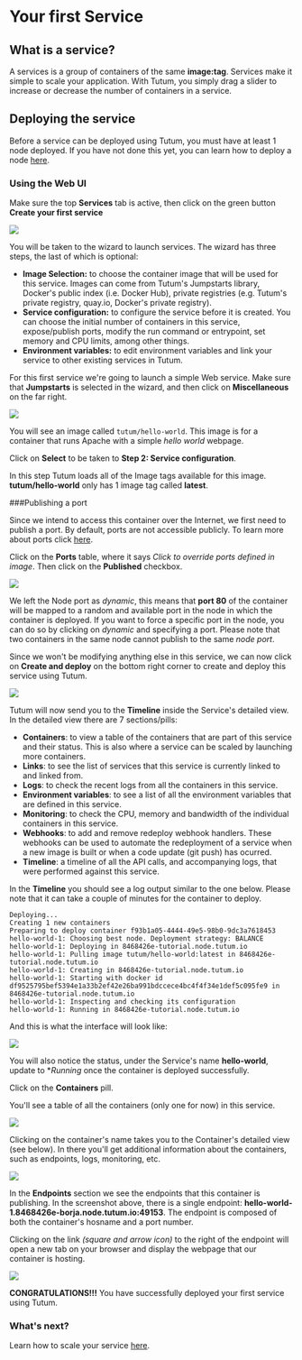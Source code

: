 # Your first Service

## What is a service?

A services is a group of containers of the same **image:tag**. Services make it simple to scale your application. With Tutum, you simply drag a slider to increase or decrease the number of containers in a service. 

## Deploying the service

Before a service can be deployed using Tutum, you must have at least 1 node deployed. If you have not done this yet, you can learn how to deploy a node [here](https://support.tutum.co/support/solutions/articles/5000523221-your-first-node).

### Using the Web UI

Make sure the top **Services** tab is active, then click on the green button **Create your first service**

![](http://s.tutum.co.s3.amazonaws.com/support/images/create-first-service.png)

You will be taken to the wizard to launch services. The wizard has three steps, the last of which is optional:

  - **Image Selection:** to choose the container image that will be used for this service. Images can come from Tutum's Jumpstarts library, Docker's public index (i.e. Docker Hub), private registries (e.g. Tutum's private registry, quay.io, Docker's private registry).
  - **Service configuration:** to configure the service before it is created. You can choose the initial number of containers in this service, expose/publish ports, modify the run command or entrypoint, set memory and CPU limits, among other things.
  - **Environment variables:** to edit environment variables and link your service to other existing services in Tutum.

For this first service we're going to launch a simple Web service. Make sure that **Jumpstarts** is selected in the wizard, and then click on **Miscellaneous** on the far right.

![](http://s.tutum.co.s3.amazonaws.com/support/images/first-service-wizard.png)

You will see an image called `tutum/hello-world`. This image is for a container that runs Apache with a simple *hello world* webpage. 

Click on **Select** to be taken to **Step 2: Service configuration**.

In this step Tutum loads all of the Image tags available for this image. **tutum/hello-world** only has 1 image tag called **latest**.

###Publishing a port

Since we intend to access this container over the Internet, we first need to publish a port. By default, ports are not accessible publicly. To learn more about ports click [here](https://support.tutum.co/support/solutions/articles/5000512333-port).

Click on the **Ports** table, where it says *Click to override ports defined in image*. Then click on the **Published** checkbox. 

![](http://s.tutum.co.s3.amazonaws.com/support/images/first-service-ports.png)

We left the Node port as *dynamic*, this means that **port 80** of the container will be mapped to a random and available port in the node in which the container is deployed. If you want to force a specific port in the node, you can do so by clicking on *dynamic* and specifying a port. Please note that two containers in the same node cannot publish to the same *node port*.

Since we won't be modifying anything else in this service, we can now click on **Create and deploy** on the bottom right corner to create and deploy this service using Tutum.

![](http://s.tutum.co.s3.amazonaws.com/support/images/first-service-create-and-deploy-button.png)

Tutum will now send you to the **Timeline** inside the Service's detailed view. In the detailed view there are 7 sections/pills: 

  - **Containers**: to view a table of the containers that are part of this service and their status. This is also where a service can be scaled by launching more containers. 
  - **Links**: to see the list of services that this service is currently linked to and linked from. 
  - **Logs**: to check the recent logs from all the containers in this service.
  - **Environment variables**: to see a list of all the environment variables that are defined in this service.
  - **Monitoring**: to check the CPU, memory and bandwidth of the individual containers in this service. 
  - **Webhooks**: to add and remove redeploy webhook handlers. These webhooks can be used to automate the redeployment of a service when a new image is built or when a code update (git push) has ocurred. 
  - **Timeline**: a timeline of all the API calls, and accompanying logs, that were performed against this service.
  
In the **Timeline** you should see a log output similar to the one below. Please note that it can take a couple of minutes for the container to deploy.

```
Deploying...
Creating 1 new containers
Preparing to deploy container f93b1a05-4444-49e5-98b0-9dc3a7618453
hello-world-1: Choosing best node. Deployment strategy: BALANCE
hello-world-1: Deploying in 8468426e-tutorial.node.tutum.io
hello-world-1: Pulling image tutum/hello-world:latest in 8468426e-tutorial.node.tutum.io
hello-world-1: Creating in 8468426e-tutorial.node.tutum.io
hello-world-1: Starting with docker id df9525795bef5394e1a33b2ef42e26ba991bdccece4bc4f4f34e1def5c095fe9 in 8468426e-tutorial.node.tutum.io
hello-world-1: Inspecting and checking its configuration
hello-world-1: Running in 8468426e-tutorial.node.tutum.io
```

And this is what the interface will look like:

![](http://s.tutum.co.s3.amazonaws.com/support/images/first-service-timeline.png)

You will also notice the status, under the Service's name **hello-world**, update to **Running* once the container is deployed successfully.

Click on the **Containers** pill.

You'll see a table of all the containers (only one for now) in this service. 

![](http://s.tutum.co.s3.amazonaws.com/support/images/first-service-container-list.png)

Clicking on the container's name takes you to the Container's detailed view (see below). In there you'll get additional information about the containers, such as endpoints, logs, monitoring, etc.

![](http://s.tutum.co.s3.amazonaws.com/support/images/first-service-container.png)

In the **Endpoints** section we see the endpoints that this container is publishing. In the screenshot above, there is a single endpoint: **hello-world-1.8468426e-borja.node.tutum.io:49153**. The endpoint is composed of both the container's hosname and a port number. 

Clicking on the link *(square and arrow icon)* to the right of the endpoint will open a new tab on your browser and display the webpage that our container is hosting.

![](http://s.tutum.co.s3.amazonaws.com/support/images/first-service-webpage.png)

**CONGRATULATIONS!!!** You have successfully deployed your first service using Tutum.

### What's next?

Learn how to scale your service [here](https://support.tutum.co/support/solutions/articles/5000012179-service-scaling).

